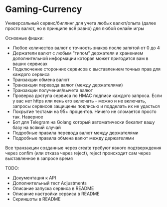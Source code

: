 # Gaming-Currency

Универсальный сервис/биллинг для учета любых валют/опыта (далее просто валют, но в принципе всё равно) для любой онлайн игры

Основные фишки:
- Любое количество валют с точность знаков после запятой от 0 до 4
- Держатели валют с любым "типом" держателя и хранением дополнительной информации которая может пригодится вам в ваших сервисах
- Подключение сторонних сервисов с выставлением точных прав для каждого сервиса
- Транзакции обмена валют
- Транзакции перевода валют (между держателями)
- Транзакции получения/вычета валют
- Проверка доступа сервиса по HMAC подписи каждого запроса. Если у вас нет https или лень его включать - можно и не включать, запросы сервисов защищены подписью и подделать их не удасться
- Покрытие тестами на 95+ процентов. Ничего не сломается просто так. Наверное
- Бот для Telegram на Golang который автоматически бекапит вашу базу на всякий случай
- Подробные правила перевода валют между держателями
- Подробные правила обмена валют между держателями

Все транзакции созданные через create требуют явного подтверждения через confim (или отказа через reject), reject происходит сам через выставленное в запросе время

TODO:
- Документация к API
- Дополнительный тест Adjustments
- Описание запуска сервиса в README
- Описание настройки сервиса в README
- Скриншоты в README

